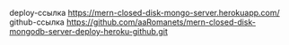 deploy-ссылка https://mern-closed-disk-mongo-server.herokuapp.com/
github-ссылка https://github.com/aaRomanets/mern-closed-disk-mongodb-server-deploy-heroku-github.git
